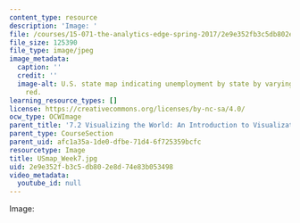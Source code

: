 ```yaml
---
content_type: resource
description: 'Image: '
file: /courses/15-071-the-analytics-edge-spring-2017/2e9e352fb3c5db802e8d74e83b053498_USmap_Week7.jpg
file_size: 125390
file_type: image/jpeg
image_metadata:
  caption: ''
  credit: ''
  image-alt: U.S. state map indicating unemployment by state by varying shades of
    red.
learning_resource_types: []
license: https://creativecommons.org/licenses/by-nc-sa/4.0/
ocw_type: OCWImage
parent_title: '7.2 Visualizing the World: An Introduction to Visualization'
parent_type: CourseSection
parent_uid: afc1a35a-1de0-dfbe-71d4-6f725359bcfc
resourcetype: Image
title: USmap_Week7.jpg
uid: 2e9e352f-b3c5-db80-2e8d-74e83b053498
video_metadata:
  youtube_id: null
---
```

Image: 
